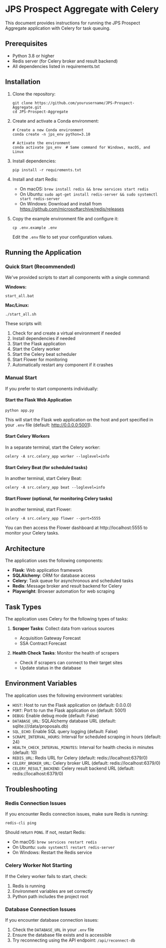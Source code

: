 # JPS Prospect Aggregate with Celery

This document provides instructions for running the JPS Prospect Aggregate application with Celery for task queuing.

## Prerequisites

- Python 3.8 or higher
- Redis server (for Celery broker and result backend)
- All dependencies listed in requirements.txt

## Installation

1. Clone the repository:
   ```
   git clone https://github.com/yourusername/JPS-Prospect-Aggregate.git
   cd JPS-Prospect-Aggregate
   ```

2. Create and activate a Conda environment:
   ```
   # Create a new Conda environment
   conda create -n jps_env python=3.10
   
   # Activate the environment
   conda activate jps_env  # Same command for Windows, macOS, and Linux
   ```

3. Install dependencies:
   ```
   pip install -r requirements.txt
   ```

4. Install and start Redis:
   - On macOS: `brew install redis && brew services start redis`
   - On Ubuntu: `sudo apt-get install redis-server && sudo systemctl start redis-server`
   - On Windows: Download and install from https://github.com/microsoftarchive/redis/releases

5. Copy the example environment file and configure it:
   ```
   cp .env.example .env
   ```
   Edit the `.env` file to set your configuration values.

## Running the Application

### Quick Start (Recommended)

We've provided scripts to start all components with a single command:

**Windows:**
```
start_all.bat
```

**Mac/Linux:**
```
./start_all.sh
```

These scripts will:
1. Check for and create a virtual environment if needed
2. Install dependencies if needed
3. Start the Flask application
4. Start the Celery worker
5. Start the Celery beat scheduler
6. Start Flower for monitoring
7. Automatically restart any component if it crashes

### Manual Start

If you prefer to start components individually:

#### Start the Flask Web Application

```
python app.py
```

This will start the Flask web application on the host and port specified in your `.env` file (default: http://0.0.0.0:5001).

#### Start Celery Workers

In a separate terminal, start the Celery worker:

```
celery -A src.celery_app worker --loglevel=info
```

#### Start Celery Beat (for scheduled tasks)

In another terminal, start Celery Beat:

```
celery -A src.celery_app beat --loglevel=info
```

#### Start Flower (optional, for monitoring Celery tasks)

In another terminal, start Flower:

```
celery -A src.celery_app flower --port=5555
```

You can then access the Flower dashboard at http://localhost:5555 to monitor your Celery tasks.

## Architecture

The application uses the following components:

- **Flask**: Web application framework
- **SQLAlchemy**: ORM for database access
- **Celery**: Task queue for asynchronous and scheduled tasks
- **Redis**: Message broker and result backend for Celery
- **Playwright**: Browser automation for web scraping

## Task Types

The application uses Celery for the following types of tasks:

1. **Scraper Tasks**: Collect data from various sources
   - Acquisition Gateway Forecast
   - SSA Contract Forecast

2. **Health Check Tasks**: Monitor the health of scrapers
   - Check if scrapers can connect to their target sites
   - Update status in the database

## Environment Variables

The application uses the following environment variables:

- `HOST`: Host to run the Flask application on (default: 0.0.0.0)
- `PORT`: Port to run the Flask application on (default: 5001)
- `DEBUG`: Enable debug mode (default: False)
- `DATABASE_URL`: SQLAlchemy database URL (default: sqlite:///data/proposals.db)
- `SQL_ECHO`: Enable SQL query logging (default: False)
- `SCRAPE_INTERVAL_HOURS`: Interval for scheduled scraping in hours (default: 24)
- `HEALTH_CHECK_INTERVAL_MINUTES`: Interval for health checks in minutes (default: 10)
- `REDIS_URL`: Redis URL for Celery (default: redis://localhost:6379/0)
- `CELERY_BROKER_URL`: Celery broker URL (default: redis://localhost:6379/0)
- `CELERY_RESULT_BACKEND`: Celery result backend URL (default: redis://localhost:6379/0)

## Troubleshooting

### Redis Connection Issues

If you encounter Redis connection issues, make sure Redis is running:

```
redis-cli ping
```

Should return `PONG`. If not, restart Redis:

- On macOS: `brew services restart redis`
- On Ubuntu: `sudo systemctl restart redis-server`
- On Windows: Restart the Redis service

### Celery Worker Not Starting

If the Celery worker fails to start, check:

1. Redis is running
2. Environment variables are set correctly
3. Python path includes the project root

### Database Connection Issues

If you encounter database connection issues:

1. Check the `DATABASE_URL` in your `.env` file
2. Ensure the database file exists and is accessible
3. Try reconnecting using the API endpoint: `/api/reconnect-db` 